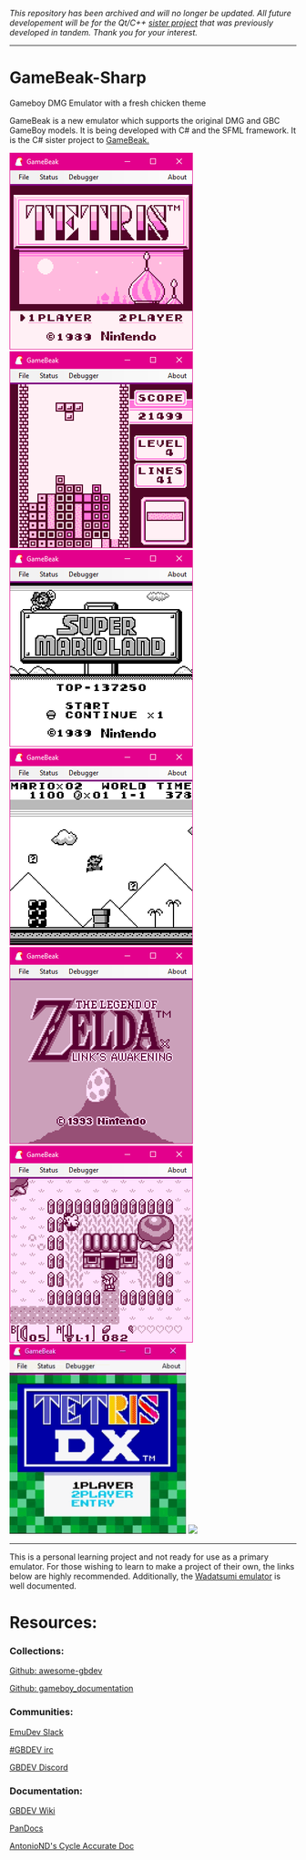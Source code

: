 *This repository has been archived and will no longer be updated. All future developement will be for the Qt/C++ [sister project](https://github.com/Daniel-McCarthy/GameBeak) that was previously developed in tandem. Thank you for your interest.*
___
# GameBeak-Sharp
Gameboy DMG Emulator with a fresh chicken theme

GameBeak is a new emulator which supports the original DMG and GBC GameBoy models. It is being developed with C# and the SFML framework. It is the C# sister project to [GameBeak.](https://github.com/Daniel-McCarthy/GameBeak)

![ ](https://github.com/Daniel-McCarthy/GameBeak-Sharp/blob/master/Preview%20Images/GameBeak%20Preview-1.png)
![ ](https://github.com/Daniel-McCarthy/GameBeak-Sharp/blob/master/Preview%20Images/GameBeak%20Preview-2.png)
![ ](https://github.com/Daniel-McCarthy/GameBeak-Sharp/blob/master/Preview%20Images/GameBeak%20Preview-3.png)
![ ](https://github.com/Daniel-McCarthy/GameBeak-Sharp/blob/master/Preview%20Images/GameBeak%20Preview-4.png)
![ ](https://github.com/Daniel-McCarthy/GameBeak-Sharp/blob/master/Preview%20Images/GameBeak%20Preview-5.png)
![ ](https://github.com/Daniel-McCarthy/GameBeak-Sharp/blob/master/Preview%20Images/GameBeak%20Preview-6.png)
![ ](https://github.com/Daniel-McCarthy/GameBeak-Sharp/blob/master/Preview%20Images/GameBeak%20Preview-7.gif)
![ ](https://github.com/Daniel-McCarthy/GameBeak-Sharp/blob/master/Preview%20Images/GameBeak%20Preview-8.gif)

---
This is a personal learning project and not ready for use as a primary emulator.
For those wishing to learn to make a project of their own, the links below are highly
recommended. Additionally, the [Wadatsumi emulator](https://github.com/mehcode/wadatsumi) is well documented.

# Resources:

### Collections:
[Github: awesome-gbdev](https://github.com/avivace/awesome-gbdev)

[Github: gameboy_documentation](https://github.com/h3nnn4n/gameboy_documentation)

### Communities:
[EmuDev Slack](https://emudev.slack.com/)

[#GBDEV irc](https://kiwiirc.com/client/irc.efnet.org/gbdev)

[GBDEV Discord](https://discord.gg/gpBxq85)

### Documentation:
[GBDEV Wiki](http://gbdev.gg8.se/wiki/articles/Main_Page)

[PanDocs](http://bgb.bircd.org/pandocs.htm)

[AntonioND's Cycle Accurate Doc](https://github.com/AntonioND/giibiiadvance/blob/master/docs/TCAGBD.pdf)
